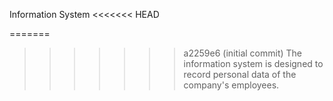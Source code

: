 Information System
<<<<<<< HEAD

=======
>>>>>>> a2259e6 (initial commit)
The information system is designed to record personal data of the company's employees.